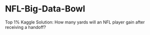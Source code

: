 # NFL-Big-Data-Bowl
Top 1% Kaggle Solution: How many yards will an NFL player gain after receiving a handoff?
